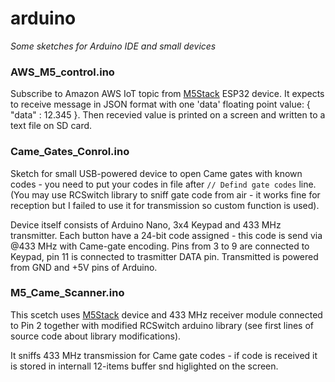 # arduino
_Some sketches for Arduino IDE and small devices_

### AWS_M5_control.ino
Subscribe to Amazon AWS IoT topic from [M5Stack](https://m5stack.com/) ESP32 device. It expects to receive message in JSON format with one 'data' floating point value: { "data" : 12.345 }. Then recevied value is printed on a screen and written to a text file on SD card. 

### Came_Gates_Conrol.ino
Sketch for small USB-powered device to open Came gates with known codes - you need to put your codes in file after `// Defind gate codes` line. (You may use RCSwitch library to sniff gate code from air - it works fine for reception but I failed to use it for transmission so custom function is used).

Device itself consists of Arduino Nano, 3x4 Keypad and 433 MHz transmitter. Each button have a 24-bit code assigned - this code is send via @433 MHz with Came-gate encoding. Pins from 3 to 9 are connected to Keypad, pin 11 is connected to trasmitter DATA pin. Transmitted is powered from GND and +5V pins of Arduino.

### M5_Came_Scanner.ino
This scetch uses [M5Stack](https://m5stack.com/) device and 433 MHz receiver module connected to Pin 2 together with modified RCSwitch arduino library (see first lines of source code about library modifications).

It sniffs 433 MHz transmission for Came gate codes - if code is received it is stored in internall 12-items buffer snd higlighted on the screen.
